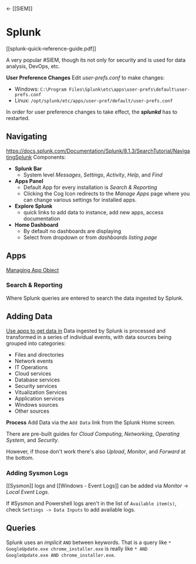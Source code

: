 <- [[SIEM]]
# Splunk

[[splunk-quick-reference-guide.pdf]]

A very popular #SIEM, though its not only for security and is used for data analysis, DevOps, etc.

**User Preference Changes**
Edit *user-prefs.conf* to make changes: 
-   Windows: `C:\Program Files\Splunk\etc\apps\user-prefs\default\user-prefs.conf`
-   Linux: `/opt/splunk/etc/apps/user-pref/default/user-prefs.conf`

In order for user preference changes to take effect, the **_splunkd_** has to restarted. 


## Navigating 
https://docs.splunk.com/Documentation/Splunk/8.1.3/SearchTutorial/NavigatingSplunk
Components:
- **Splunk Bar**
	- System level *Messages*, *Settings*, *Activity*, *Help*, and *Find*
- **Apps Panel**
	- Default App for every installation is *Search & Reporting*
	- Clicking the Cog Icon redirects to the *Manage Apps* page where you can change various settings for installed apps.
- **Explore Splunk**
	- quick links to add data to instance, add new apps, access documentation
- **Home Dashboard**
	- By default no dashboards are displaying
	- Select from dropdown or from *dashboards listing page*

## Apps
[Managing App Object](https://docs.splunk.com/Documentation/Splunk/8.1.2/Admin/Managingappobjects)

### Search & Reporting
Where Splunk queries are entered to search the data ingested by Splunk.


## Adding Data
[Use apps to get data in](https://docs.splunk.com/Documentation/Splunk/8.1.2/Data/Getstartedwithgettingdatain#Use_apps_to_get_data_in)
Data ingested by Splunk is processed and transformed in a series of individual events, with data sources being grouped into categories:
- Files and directories
- Network events
- IT Operations
- Cloud services
- Database services
- Security services
- Vitualization Services
- Application services
- Windows sources
- Other sources

**Process**
Add Data via the `Add Data` link from the Splunk Home screen.

There are pre-built guides for *Cloud Computing*, *Networking*, *Operating System*, and *Security*.

However, if those don't work there's also *Upload*, *Monitor*, and *Forward* at the bottom. 

### Adding Sysmon Logs
[[Sysmon]] logs and [[Windows - Event Logs]] can be added via *Monitor* -> *Local Event Logs*.

If #Sysmon and Powershell logs aren't in the list of `Available item(s)`, check `Settings -> Data Inputs` to add available logs. 

## Queries
Splunk uses an *implicit* `AND` between keywords. That is a query like `* GoogleUpdate.exe chrome_installer.exe` is really like `* AND GoogleUpdate.exe AND chrome_installer.exe`. 